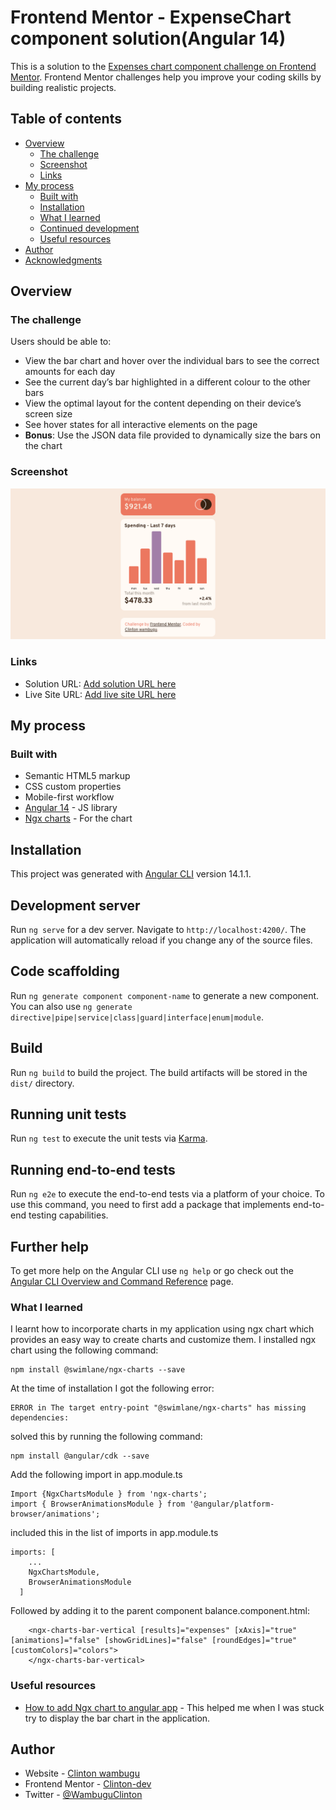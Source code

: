 # Frontend Mentor -  ExpenseChart component solution(Angular 14)

This is a solution to the [Expenses chart component challenge on Frontend Mentor](https://www.frontendmentor.io/challenges/expenses-chart-component-e7yJBUdjwt). Frontend Mentor challenges help you improve your coding skills by building realistic projects.

## Table of contents

- [Overview](#overview)
  - [The challenge](#the-challenge)
  - [Screenshot](#screenshot)
  - [Links](#links)
- [My process](#my-process)
  - [Built with](#built-with)
  - [Installation](#installation)
  - [What I learned](#what-i-learned)
  - [Continued development](#continued-development)
  - [Useful resources](#useful-resources)
- [Author](#author)
- [Acknowledgments](#acknowledgments)


## Overview

### The challenge

Users should be able to:

- View the bar chart and hover over the individual bars to see the correct amounts for each day
- See the current day’s bar highlighted in a different colour to the other bars
- View the optimal layout for the content depending on their device’s screen size
- See hover states for all interactive elements on the page
- **Bonus**: Use the JSON data file provided to dynamically size the bars on the chart

### Screenshot

![](./screenshot.png)

### Links

- Solution URL: [Add solution URL here](https://your-solution-url.com)
- Live Site URL: [Add live site URL here](https://your-live-site-url.com)


## My process

### Built with

- Semantic HTML5 markup
- CSS custom properties
- Mobile-first workflow
- [Angular 14](https://angular.io/docs) - JS library
- [Ngx charts](https://swimlane.gitbook.io/ngx-charts/) - For the chart

## Installation

This project was generated with [Angular CLI](https://github.com/angular/angular-cli) version 14.1.1.

## Development server

Run `ng serve` for a dev server. Navigate to `http://localhost:4200/`. The application will automatically reload if you change any of the source files.

## Code scaffolding

Run `ng generate component component-name` to generate a new component. You can also use `ng generate directive|pipe|service|class|guard|interface|enum|module`.

## Build

Run `ng build` to build the project. The build artifacts will be stored in the `dist/` directory.

## Running unit tests

Run `ng test` to execute the unit tests via [Karma](https://karma-runner.github.io).

## Running end-to-end tests

Run `ng e2e` to execute the end-to-end tests via a platform of your choice. To use this command, you need to first add a package that implements end-to-end testing capabilities.

## Further help

To get more help on the Angular CLI use `ng help` or go check out the [Angular CLI Overview and Command Reference](https://angular.io/cli) page.


### What I learned

I learnt how to incorporate charts in my application using ngx chart which provides an easy way to create charts and customize them.
I installed ngx chart using the following command:

```
npm install @swimlane/ngx-charts --save
```
At the time of installation I got the following error:
```
ERROR in The target entry-point "@swimlane/ngx-charts" has missing dependencies:
```
solved this by running the following command:
```
npm install @angular/cdk --save
```
Add the following import in app.module.ts
```
Import {NgxChartsModule } from 'ngx-charts';
import { BrowserAnimationsModule } from '@angular/platform-browser/animations';

```
included this in the list of imports in app.module.ts
```
imports: [
    ...
    NgxChartsModule,
    BrowserAnimationsModule
  ]
```
Followed by adding it to the parent component balance.component.html:
```
    <ngx-charts-bar-vertical [results]="expenses" [xAxis]="true" [animations]="false" [showGridLines]="false" [roundEdges]="true" [customColors]="colors">
    </ngx-charts-bar-vertical>
```

### Useful resources

- [How to add Ngx chart to angular app](https://www.ngdevelop.tech/how-to-use-ngx-charts-in-angular/) - This helped me when I was stuck try to display the bar chart in the application.


## Author

- Website - [Clinton wambugu](https://clintonwambugu-portfolio.herokuapp.com/)
- Frontend Mentor - [Clinton-dev](https://www.frontendmentor.io/profile/Clinton-dev)
- Twitter - [@WambuguClinton](https://twitter.com/WambuguClinton)
